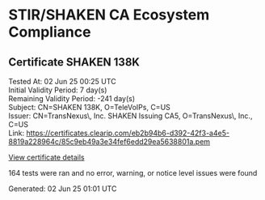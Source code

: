 # STIR/SHAKEN CA Ecosystem Compliance

## Certificate SHAKEN 138K

Tested At: 02 Jun 25 00:25 UTC\
Initial Validity Period: 7 day(s)\
Remaining Validity Period: -241 day(s)\
Subject: CN=SHAKEN 138K, O=TeleVoIPs, C=US\
Issuer: CN=TransNexus\\, Inc. SHAKEN Issuing CA5, O=TransNexus\\, Inc., C=US\
Link: https://certificates.clearip.com/eb2b94b6-d392-42f3-a4e5-8819a228964c/85c9eb49a3e34fef6edd29ea5638801a.pem

[View certificate details](https://x509.io/?cert=MIICyTCCAm%2BgAwIBAgIQSUKAoylYYzgn9opGY%2Fgs9zAKBggqhkjOPQQDAjBWMQswCQYDVQQGEwJVUzEZMBcGA1UEChMQVHJhbnNOZXh1cywgSW5jLjEsMCoGA1UEAxMjVHJhbnNOZXh1cywgSW5jLiBTSEFLRU4gSXNzdWluZyBDQTUwHhcNMjQwOTI2MTgzMjU5WhcNMjQxMDAzMTgzMjU4WjA3MQswCQYDVQQGEwJVUzESMBAGA1UEChMJVGVsZVZvSVBzMRQwEgYDVQQDEwtTSEFLRU4gMTM4SzBZMBMGByqGSM49AgEGCCqGSM49AwEHA0IABKxBTTSudSbsYw7oTtW2MreOyb28rhsrYG6AwVL%2F8Avv3no7zTX6T%2Fne%2FAPtw2N2eEmLW3fkl3x1DZQ981PP0uejggE8MIIBODAMBgNVHRMBAf8EAjAAMA4GA1UdDwEB%2FwQEAwIHgDAdBgNVHQ4EFgQUQs2VI3JGKVRjZXu6qK1esSJF1uowHwYDVR0jBBgwFoAU2gCzh%2FiCP7%2B6IqJkY7X2L8yOdcowFwYDVR0gBBAwDjAMBgpghkgBhv8JAQEEMIGmBgNVHR8EgZ4wgZswgZigOqA4hjZodHRwczovL2F1dGhlbnRpY2F0ZS1hcGkuaWNvbmVjdGl2LmNvbS9kb3dubG9hZC92MS9jcmyiWqRYMFYxFDASBgNVBAcMC0JyaWRnZXdhdGVyMQswCQYDVQQIDAJOSjETMBEGA1UEAwwKU1RJLVBBIENSTDELMAkGA1UEBhMCVVMxDzANBgNVBAoMBlNUSS1QQTAWBggrBgEFBQcBGgQKMAigBhYEMTM4SzAKBggqhkjOPQQDAgNIADBFAiEA700laO8eQ619ir0ebWOe2vlAXg2tJuCFAVAQ%2BTiBjt4CIBZmgIVg94PVY69KfzXchk6B%2F3yAf2AA3qh2CBjhRiOa)

164 tests were ran and no error, warning, or notice level issues were found


Generated: 02 Jun 25 01:01 UTC